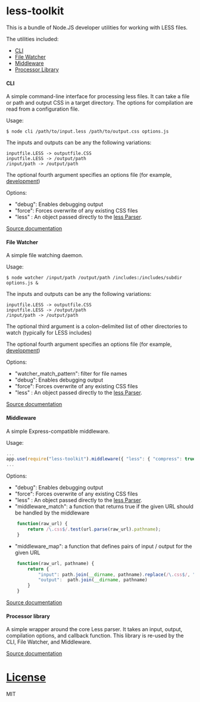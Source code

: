 less-toolkit
============

This is a bundle of Node.JS developer utilities for working with LESS files.

The utilities included:

 - [CLI](#cli)
 - [File Watcher](#file-watcher)
 - [Middleware](#middleware)
 - [Processor Library](#processor-library)


#### CLI 
A simple command-line interface for processing less files.  It can take a file or path and output CSS in a target directory.  The options for compilation are read from a configuration file.

Usage:
```
$ node cli /path/to/input.less /path/to/output.css options.js
```

The inputs and outputs can be any the following variations:

```
inputfile.LESS -> outputfile.CSS
inputfile.LESS -> /output/path
/input/path -> /output/path
```

The optional fourth argument specifies an options file (for example, [development](./config/development.js))

Options:
 - "debug": Enables debugging output
 - "force": Forces overwrite of any existing CSS files
 - "less" : An object passed directly to the [less Parser](https://github.com/less/less.js/#configuration).


[Source documentation](docs/cli.html)


#### File Watcher 
A simple file watching daemon.

Usage:
```
$ node watcher /input/path /output/path /includes:/includes/subdir options.js &
```

The inputs and outputs can be any the following variations:


```
inputfile.LESS -> outputfile.CSS
inputfile.LESS -> /output/path
/input/path -> /output/path
```

The optional third argument is a colon-delimited list of other directories to watch (typically for LESS includes)

The optional fourth argument specifies an options file (for example, [development](./config/development.js))

Options:
 - "watcher_match_pattern": filter for file names 
 - "debug": Enables debugging output
 - "force": Forces overwrite of any existing CSS files
 - "less" : An object passed directly to the [less Parser](https://github.com/less/less.js/#configuration).

[Source documentation](docs/watcher.html)


#### Middleware 
A simple Express-compatible middleware.

Usage:
```javascript
...
app.use(require("less-toolkit").middleware({ "less": { "compress": true } }));
...
```

Options:
 - "debug": Enables debugging output
 - "force": Forces overwrite of any existing CSS files
 - "less" : An object passed directly to the [less Parser](https://github.com/less/less.js/#configuration).
 - "middleware_match": a function that returns true if the given URL should be handled by the middleware

```javascript 
    function(raw_url) {
        return /\.css$/.test(url.parse(raw_url).pathname);
    }
```

 - "middleware_map": a function that defines pairs of input / output for the given URL

```javascript 
    function(raw_url, pathname) { 
        return { 
            "input": path.join(__dirname, pathname).replace(/\.css$/, ".less"), 
            "output":  path.join(__dirname, pathname)
        }
    }
```

[Source documentation](docs/middleware.html)


#### Processor library
A simple wrapper around the core Less parser.  It takes an input, output, compilation options, and callback function.
This library is re-used by the CLI, File Watcher, and Middleware.


[Source documentation](docs/processor.html)


[License](LICENSE)
=====================
MIT
